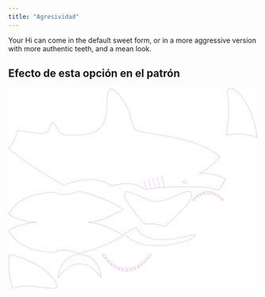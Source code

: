 ```yaml
---
title: "Agresividad"
---
```


Your Hi can come in the default sweet form, or in a more aggressive version with more authentic teeth, and a mean look.

## Efecto de esta opción en el patrón

![Esta imagen muestra el efecto de esta opción al superponer varias variantes que tienen un valor diferente para esta opción](hi_aggressive_sample.svg "Efecto de esta opción en el patrón")
